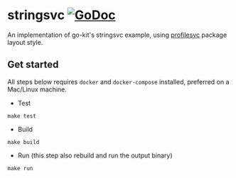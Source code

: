 # stringsvc [![GoDoc](https://godoc.org/github.com/gnhuy91/stringsvc?status.svg)](http://godoc.org/github.com/gnhuy91/stringsvc)
An implementation of go-kit's stringsvc example, using [profilesvc](https://github.com/go-kit/kit/tree/master/examples/profilesvc) package layout style.

## Get started
All steps below requires `docker` and `docker-compose` installed, preferred on a Mac/Linux machine.

- Test

```console
make test
```

- Build

```console
make build
```

- Run (this step also rebuild and run the output binary)

```console
make run
```
